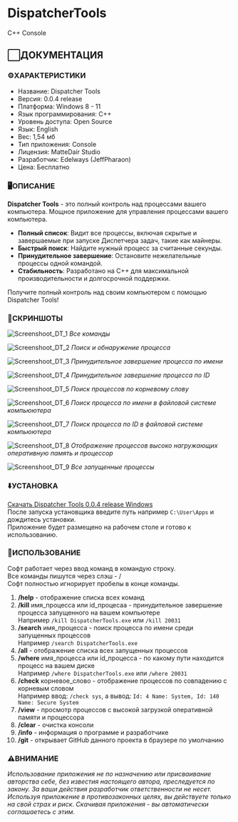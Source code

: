 # DispatcherTools
C++ Console

## ⬜️ДОКУМЕНТАЦИЯ

### ⚙️ХАРАКТЕРИСТИКИ

* Название: Dispatcher Tools
* Версия: 0.0.4 release
* Платформа: Windows 8 - 11
* Язык программирования: C++
* Уровень доступа: Open Source
* Язык: English
* Вес: 1,54 мб
* Тип приложения: Console
* Лицензия: MatteDair Studio
* Разработчик: Edelways (JeffPharaon)
* Цена: Бесплатно

### 🖥ОПИСАНИЕ

**Dispatcher Tools** - это полный контроль над процессами вашего компьютера. Мощное приложение для управления процессами вашего компьютера.  

* **Полный список**: Видит все процессы, включая скрытые и завершаемые при запуске Диспетчера задач, такие как майнеры.
* **Быстрый поиск**: Найдите нужный процесс за считанные секунды.
* **Принудительное завершение**: Остановите нежелательные процессы одной командой.
* **Стабильность**: Разработано на C++ для максимальной производительности и долгосрочной поддержки.

Получите полный контроль над своим компьютером с помощью Dispatcher Tools!

### 📸СКРИНШОТЫ

![Screenshoot_DT_1](https://github.com/user-attachments/assets/64246cc7-d587-492c-a391-32e2fec9e6bd)
*Все команды*  


![Screenshoot_DT_2](https://github.com/user-attachments/assets/dc84bc8d-a9be-4a86-8798-2d5a2996ad96)
*Поиск и обнаружение процесса*  


![Screenshoot_DT_3](https://github.com/user-attachments/assets/5a02dfeb-d61a-4d12-a904-8cbf021db184)
*Принудительное завершение процесса по имени*  


![Screenshoot_DT_4](https://github.com/user-attachments/assets/177860d0-5e33-4bd5-8c0c-ac9687cbfd89)
*Принудительное завершение процесса по ID*


![Screenshoot_DT_5](https://github.com/user-attachments/assets/f7479aab-ca23-4b20-982e-67a9bbc8c068)
*Поиск процессов по корневому слову*


![Screenshoot_DT_6](https://github.com/user-attachments/assets/8338cacc-1649-4141-b5ac-cd2a48e1b705)
*Поиск процесса по имени в файловой системе компьюютера*


![Screenshoot_DT_7](https://github.com/user-attachments/assets/937c8c68-f3c8-4f3b-a3eb-4a3626d4f152)
*Поиск процесса по ID в файловой системе компьюютера*


![Screenshoot_DT_8](https://github.com/user-attachments/assets/fd1c6253-95e9-4414-b0dc-41bb32ce11c7)
*Отображение процессов высоко нагружающих оперативную память и процессор*  


![Screenshoot_DT_9](https://github.com/user-attachments/assets/33d2ae0b-01f0-40a4-a497-89ebc4afb10f)
*Все запущенные процессы*  


### ⬇️УСТАНОВКА

[Скачать Dispatcher Tools 0.0.4 release Windows](https://github.com/jeffpharaon/DispatcherTools/blob/master/Application/installer_dt.exe)  
После запуска установщика введите путь например `C:\User\Apps` и дождитесь установки.  
Приложение будет размещено на рабочем столе и готово к использованию.

### 🛃ИСПОЛЬЗОВАНИЕ 

Софт работает через ввод команд в командую строку.  
Все команды пишутся через слэш - /  
Софт полностью игнорирует пробелы в конце команды.  
1. **/help** - отображение списка всех команд 
2. **/kill** имя_процесса или id_процесаа - принудительное завершение процесса запущенного на вашем компьютере  
Например `/kill DispatcherTools.exe` или `/kill 20031`
3. **/search** имя_процесса - поиск процесса по имени среди запущенных процессов  
Например `/search DispatcherTools.exe`
4. **/all** - отображение списка всех запущенных процессов
5. **/where** имя_процесса или id_процесса - по какому пути находится процесс на вашем диске  
Например `/where DispatcherTools.exe` или `/where 20031`
7. **/check** корневое_слово - отображение процессов по совпадению с корневым словом  
Например ввод: `/check sys`, а вывод: `Id: 4 Name: System, Id: 140 Name: Secure System`
8. **/view** - просмотр процессов с высокой загрузкой оперативной памяти и процессора
9. **/clear** - очистка консоли 
10. **/info** - информация о программе и разработчике
11. **/git** - открывает GitHub данного проекта в браузере по умолчанию

### ⚠️ВНИМАНИЕ

*Использование приложения не по назначению или присваивание авторства себе, без известия настоящего автора, преследуется по закону. За ваши действия разработчик ответственности не несет. Используя приложение в противозаконных целях, вы действуете только на свой страх и риск. Скачивая приложения - вы автоматически соглашаетесь с этим.*


